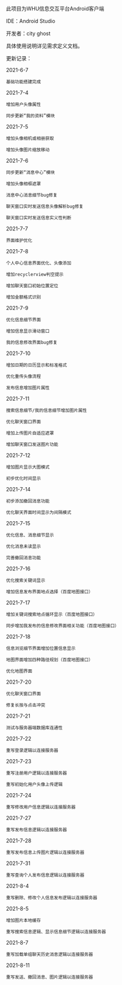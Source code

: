 此项目为WHU信息交互平台Android客户端

  IDE：Android Studio

  开发者：city ghost
  
  具体使用说明详见需求定义文档。
  
  更新记录：
  
  2021-6-7
  
    基础功能搭建完成
    
  2021-7-4
  
    增加用户头像属性 
    
    同步更新“我的资料”模块
    
  2021-7-5
  
    增加头像相机或相册获取
  
    增加头像图片缩放移动
    
  2021-7-6
  
    同步更新“消息中心”模块 
    
    增加头像相框遮罩 
    
    消息中心消息细节bug修复
    
    聊天窗口实时发送信息头像解析bug修复
    
    聊天窗口实时发送信息实义性判断
    
  2021-7-7
  
    界面维护优化
    
  2021-7-8
  
    个人中心信息界面优化、头像添加
    
    增加recyclerview判空提示

    增加聊天窗口初始位置定位
    
    增加金额格式识别
    
  2021-7-9
  
    优化信息细节界面
    
    增加信息显示滑动窗口
    
    我的信息修改界面bug修复
    
  2021-7-10
  
    增加日期的日历显示和标准格式
    
    优化重传头像流程
    
    发布信息增加图片属性
    
  2021-7-11
  
    搜索信息细节/我的信息细节增加图片属性 
    
    优化聊天窗口界面

    增加上传图片自适应遮罩

    增加聊天窗口发送图片功能
    
  2021-7-12
  
    增加图片显示大图模式
    
    初步优化时间显示
    
  2021-7-14
  
    初步添加撤回消息功能
    
    优化聊天界面时间显示为间隔模式

  2021-7-15
  
    优化信息、消息细节显示
    
    优化消息未读显示
    
    完善撤回消息功能
    
  2021-7-16
   
    优化搜索关键词显示
    
    增加信息发布界面地点选择（百度地图接口）
    
  2021-7-17
  
    增加关键词搜索地点循环显示（百度地图接口）
    
    同步增加我发布的信息修改界面相关功能（百度地图接口）
    
  2021-7-18
  
    信息浏览细节界面增加位置信息显示
    
    地图界面增加四种路径规划（百度地图接口）
    
    优化地图界面
    
  2021-7-20
  
    优化聊天窗口界面
    
    修复长按与点击冲突
    
  2021-7-21
  
    测试与服务器端数据库连通性
    
  2021-7-22
  
    重写登录逻辑以连接服务器
    
  2021-7-23
  
    重写注册用户逻辑以连接服务器
    
    重写初始化用户头像上传逻辑
    
  2021-7-24
  
    重写修改用户信息逻辑以连接服务器
    
  2021-7-27
  
    重写发布信息逻辑以连接服务器
    
  2021-7-28
  
    重写发布信息上传图片逻辑以连接服务器
    
  2021-7-31
  
    重写查询个人发布信息逻辑以连接服务器
    
  2021-8-4
  
    重写删除、修改个人信息发布逻辑以连接服务器
    
  2021-8-5
  
    增加图片本地缓存
    
    重写搜索信息逻辑、显示信息细节逻辑以连接服务器
    
  2021-8-7
  
    重写加载单组聊天历史消息逻辑以连接服务器
    
  2021-8-11
  
    重写发送、撤回消息、图片逻辑以连接服务器
